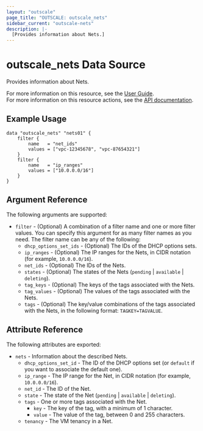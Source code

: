 ```yaml
---
layout: "outscale"
page_title: "OUTSCALE: outscale_nets"
sidebar_current: "outscale-nets"
description: |-
  [Provides information about Nets.]
---
```


# outscale_nets Data Source

Provides information about Nets.

For more information on this resource, see the [User Guide](https://docs.outscale.com/en/userguide/About-Nets.html).  
For more information on this resource actions, see the [API documentation](https://docs.outscale.com/api#3ds-outscale-api-net).

## Example Usage

```hcl
data "outscale_nets" "nets01" {
    filter {
        name   = "net_ids"
        values = ["vpc-12345678", "vpc-87654321"]
    }
    filter {
        name   = "ip_ranges"
        values = ["10.0.0.0/16"]
    }
}
```

## Argument Reference

The following arguments are supported:

* `filter` - (Optional) A combination of a filter name and one or more filter values. You can specify this argument for as many filter names as you need. The filter name can be any of the following:
    * `dhcp_options_set_ids` - (Optional) The IDs of the DHCP options sets.
    * `ip_ranges` - (Optional) The IP ranges for the Nets, in CIDR notation (for example, `10.0.0.0/16`).
    * `net_ids` - (Optional) The IDs of the Nets.
    * `states` - (Optional) The states of the Nets (`pending` \| `available` \| `deleting`).
    * `tag_keys` - (Optional) The keys of the tags associated with the Nets.
    * `tag_values` - (Optional) The values of the tags associated with the Nets.
    * `tags` - (Optional) The key/value combinations of the tags associated with the Nets, in the following format: `TAGKEY=TAGVALUE`.

## Attribute Reference

The following attributes are exported:

* `nets` - Information about the described Nets.
    * `dhcp_options_set_id` - The ID of the DHCP options set (or `default` if you want to associate the default one).
    * `ip_range` - The IP range for the Net, in CIDR notation (for example, `10.0.0.0/16`).
    * `net_id` - The ID of the Net.
    * `state` - The state of the Net (`pending` \| `available` \| `deleting`).
    * `tags` - One or more tags associated with the Net.
        * `key` - The key of the tag, with a minimum of 1 character.
        * `value` - The value of the tag, between 0 and 255 characters.
    * `tenancy` - The VM tenancy in a Net.
